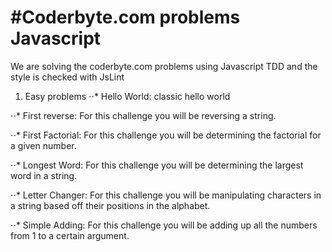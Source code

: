 #Coderbyte.com problems Javascript
==============================================================

We are solving the coderbyte.com problems using Javascript TDD and the style is checked with JsLint
1. Easy problems
⋅⋅* Hello World: classic hello world
	
⋅⋅* First reverse: For this challenge you will be reversing a string.

⋅⋅* First Factorial: For this challenge you will be determining the factorial for a given number.

⋅⋅* Longest Word: For this challenge you will be determining the largest word in a string.

⋅⋅* Letter Changer: For this challenge you will be manipulating characters in a string based off their positions in the alphabet.

⋅⋅* Simple Adding: For this challenge you will be adding up all the numbers from 1 to a certain argument.